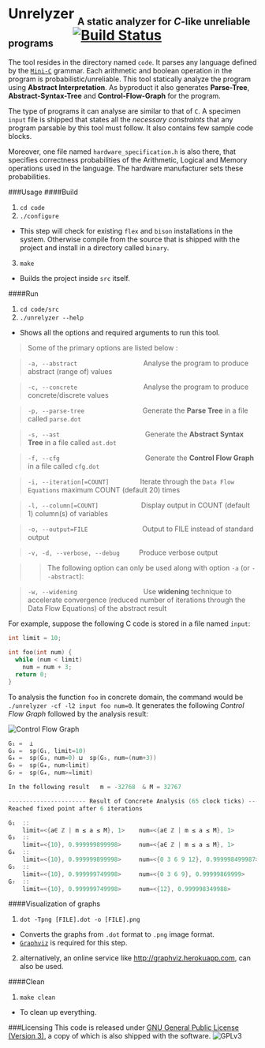 # Unrelyzer <sub><sub>A static analyzer for *C*-like unreliable programs</sub></sub>  &nbsp;&nbsp;&nbsp;&nbsp;  [![Build Status](https://travis-ci.com/dibyendu/unrelyzer.svg?token=Fmprwqf3vgryk9DgxNcZ&branch=master)](https://travis-ci.com/dibyendu/unrelyzer)
The tool resides in the directory named `code`. It parses any language defined by the [`Mini-C`](http://jamesvanboxtel.com/projects/minic-compiler/minic.pdf#page=2 "Mini-C grammar rules") grammar. Each arithmetic and boolean operation in the program is probabilistic/unreliable. This tool statically analyze the program using **Abstract Interpretation**. As byproduct it also generates **Parse-Tree**, **Abstract-Syntax-Tree** and **Control-Flow-Graph** for the program.

The type of programs it can analyse are similar to that of `C`. A specimen `input` file is shipped that states all the *necessary constraints* that any program parsable by this tool must follow. It also contains few sample code blocks.

Moreover, one file named `hardware_specification.h` is also there, that specifies correctness probabilities of the Arithmetic, Logical and Memory operations used in the language. The hardware manufacturer sets these probabilities.

###Usage
####Build
1. `cd code`
2. `./configure`
  * This step will check for existing `flex` and `bison` installations in the system. Otherwise compile from the source that is shipped with the project and install in a directory called `binary`.
3. `make`
  * Builds the project inside `src` itself.

####Run
1.  `cd code/src`
2. `./unrelyzer --help`
  * Shows all the options and required arguments to run this tool.

> Some of the primary options are listed below :

> `-a, --abstract` &nbsp;&nbsp;&nbsp;&nbsp;&nbsp;&nbsp;&nbsp;&nbsp;&nbsp;&nbsp;&nbsp;&nbsp;&nbsp;&nbsp;&nbsp;&nbsp;&nbsp;&nbsp;&nbsp;&nbsp;&nbsp;&nbsp;&nbsp;&nbsp;&nbsp;&nbsp;&nbsp;&nbsp;&nbsp;&nbsp;&nbsp;&nbsp; Analyse the program to produce abstract (range of) values

> `-c, --concrete` &nbsp;&nbsp;&nbsp;&nbsp;&nbsp;&nbsp;&nbsp;&nbsp;&nbsp;&nbsp;&nbsp;&nbsp;&nbsp;&nbsp;&nbsp;&nbsp;&nbsp;&nbsp;&nbsp;&nbsp;&nbsp;&nbsp;&nbsp;&nbsp;&nbsp;&nbsp;&nbsp;&nbsp;&nbsp;&nbsp;&nbsp;&nbsp; Analyse the program to produce concrete/discrete values

> `-p, --parse-tree` &nbsp;&nbsp;&nbsp;&nbsp;&nbsp;&nbsp;&nbsp;&nbsp;&nbsp;&nbsp;&nbsp;&nbsp;&nbsp;&nbsp;&nbsp;&nbsp;&nbsp;&nbsp;&nbsp;&nbsp;&nbsp;&nbsp;&nbsp;&nbsp;&nbsp;&nbsp;&nbsp;&nbsp; Generate the **Parse Tree** in a file called `parse.dot`

> `-s, --ast` &nbsp;&nbsp;&nbsp;&nbsp;&nbsp;&nbsp;&nbsp;&nbsp;&nbsp;&nbsp;&nbsp;&nbsp;&nbsp;&nbsp;&nbsp;&nbsp;&nbsp;&nbsp;&nbsp;&nbsp;&nbsp;&nbsp;&nbsp;&nbsp;&nbsp;&nbsp;&nbsp;&nbsp;&nbsp;&nbsp;&nbsp;&nbsp;&nbsp;&nbsp;&nbsp;&nbsp;&nbsp;&nbsp;&nbsp;&nbsp;&nbsp;&nbsp; Generate the **Abstract Syntax Tree** in a file called `ast.dot`

> `-f, --cfg` &nbsp;&nbsp;&nbsp;&nbsp;&nbsp;&nbsp;&nbsp;&nbsp;&nbsp;&nbsp;&nbsp;&nbsp;&nbsp;&nbsp;&nbsp;&nbsp;&nbsp;&nbsp;&nbsp;&nbsp;&nbsp;&nbsp;&nbsp;&nbsp;&nbsp;&nbsp;&nbsp;&nbsp;&nbsp;&nbsp;&nbsp;&nbsp;&nbsp;&nbsp;&nbsp;&nbsp;&nbsp;&nbsp;&nbsp;&nbsp;&nbsp;&nbsp; Generate the **Control Flow Graph** in a file called `cfg.dot`

> `-i, --iteration[=COUNT]` &nbsp;&nbsp;&nbsp;&nbsp;&nbsp;&nbsp;&nbsp;&nbsp;&nbsp;&nbsp;&nbsp;&nbsp;&nbsp;&nbsp; Iterate through the `Data Flow Equations` maximum COUNT (default 20) times

> `-l, --column[=COUNT]` &nbsp;&nbsp;&nbsp;&nbsp;&nbsp;&nbsp;&nbsp;&nbsp;&nbsp;&nbsp;&nbsp;&nbsp;&nbsp;&nbsp;&nbsp;&nbsp;&nbsp;&nbsp;&nbsp;&nbsp; Display output in COUNT (default 1) column(s) of variables

> `-o, --output=FILE` &nbsp;&nbsp;&nbsp;&nbsp;&nbsp;&nbsp;&nbsp;&nbsp;&nbsp;&nbsp;&nbsp;&nbsp;&nbsp;&nbsp;&nbsp;&nbsp;&nbsp;&nbsp;&nbsp;&nbsp;&nbsp;&nbsp;&nbsp;&nbsp;&nbsp;&nbsp; Output to FILE instead of standard output

> `-v, -d, --verbose, --debug` &nbsp;&nbsp;&nbsp;&nbsp;&nbsp;&nbsp;&nbsp;&nbsp; Produce verbose output

> > The following option can only be used along with option `-a` (or `--abstract`):

> `-w, --widening` &nbsp;&nbsp;&nbsp;&nbsp;&nbsp;&nbsp;&nbsp;&nbsp;&nbsp;&nbsp;&nbsp;&nbsp;&nbsp;&nbsp;&nbsp;&nbsp;&nbsp;&nbsp;&nbsp;&nbsp;&nbsp;&nbsp;&nbsp;&nbsp;&nbsp;&nbsp;&nbsp;&nbsp;&nbsp;&nbsp;&nbsp;&nbsp; Use **widening** technique to accelerate convergence (reduced number of iterations through the Data Flow Equations) of the abstract result

For example, suppose the following C code is stored in a file named `input`:
```c
int limit = 10;

int foo(int num) {
  while (num < limit)
    num = num + 3;
  return 0;
}
```
To analysis the function `foo` in concrete domain, the command would be `./unrelyzer -cf -l2 input foo num=0`. It generates the following *Control Flow Graph* followed by the analysis result:

![Control Flow Graph](http://i.imgur.com/X4E8hzD.png)

```c
G₁ =  ⊥
G₃ =  sp(G₁, limit=10)
G₄ =  sp(G₃, num=0) ⊔  sp(G₅, num=(num+3))
G₅ =  sp(G₄, num<limit)
G₇ =  sp(G₄, num>=limit)

In the following result   m = -32768  & M = 32767

---------------------- Result of Concrete Analysis (65 clock ticks) ----------------------
Reached fixed point after 6 iterations

G₁  ::
    limit=<{a∈ ℤ | m ≤ a ≤ M}, 1>    num=<{a∈ ℤ | m ≤ a ≤ M}, 1>
G₃  ::
    limit=<{10}, 0.999999899998>     num=<{a∈ ℤ | m ≤ a ≤ M}, 1>
G₄  ::
    limit=<{10}, 0.999999899998>     num=<{0 3 6 9 12}, 0.999998499987>
G₅  ::
    limit=<{10}, 0.999999749998>     num=<{0 3 6 9}, 0.99999869999>
G₇  ::
    limit=<{10}, 0.999999749998>     num=<{12}, 0.999998349988>
```

####Visualization of graphs
1. `dot -Tpng [FILE].dot -o [FILE].png`
  * Converts the graphs from `.dot` format to `.png` image format.
  * [`Graphviz`](http://www.graphviz.org "Graph Visualization Software") is required for this step.
2. alternatively, an online service like http://graphviz.herokuapp.com, can also be used.

####Clean
1. `make clean`
  * To clean up everything.
 
###Licensing
This code is released under  [GNU General Public License (Version 3)](http://www.gnu.org/licenses/gpl-3.0.en.html "GPLv3"), a copy of which is also shipped with the software. ![GPLv3][gpl3]

[gpl3]: http://www.gnu.org/graphics/gplv3-127x51.png  "GPLv3 Logo"
